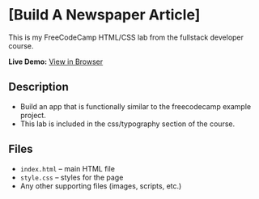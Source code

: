 # [Build A Newspaper Article]

This is my FreeCodeCamp HTML/CSS lab from the fullstack developer course.

**Live Demo:** [View in Browser](https://yourusername.github.io/FCC-projects/HTML-CSS/[Lab-Folder-Name]/index.html)

## Description

- Build an app that is functionally similar to the freecodecamp example project.
- This lab is included in the css/typography section of the course.

## Files

- `index.html` – main HTML file
- `style.css` – styles for the page
- Any other supporting files (images, scripts, etc.)

